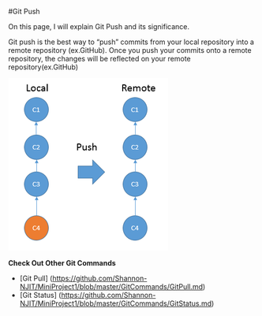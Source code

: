 #Git Push

On this page, I will explain Git Push and its significance.

Git push is the best way to “push” commits from your local repository into a remote repository (ex.GitHub). Once you push your commits onto a remote repository, the changes will be reflected on your remote repository(ex.GitHub)

![push](/images/images/GitCommands/push.png)

**Check Out Other Git Commands**

* [Git Pull] (https://github.com/Shannon-NJIT/MiniProject1/blob/master/GitCommands/GitPull.md)
* [Git Status] (https://github.com/Shannon-NJIT/MiniProject1/blob/master/GitCommands/GitStatus.md)

